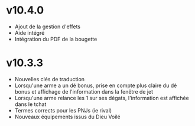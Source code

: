 # v10.4.0

 - Ajout de la gestion d'effets
 - Aide intégré
 - Intégration du PDF de la bougette

# v10.3.3
 
 - Nouvelles clés de traduction
 - Lorsqu'une arme a un dé bonus, prise en compte plus claire du dé bonus et affichage de l'information dans la fenêtre de jet
 - Lorsqu'une arme relance les 1 sur ses dégats, l'information est affichée dans le tchat
 - Termes corrects pour les PNJs (ie rival)
 - Nouveaux équipements issus du Dieu Voilé
 